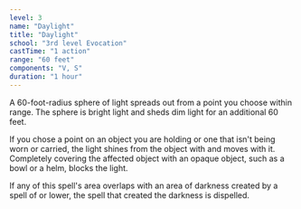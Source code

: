```yaml
---
level: 3
name: "Daylight"
title: "Daylight"
school: "3rd level Evocation"
castTime: "1 action"
range: "60 feet"
components: "V, S"
duration: "1 hour"
---
```


A 60-foot-radius sphere of light spreads out from a point you choose within range. The sphere is bright light and sheds dim light for an additional 60 feet.

If you chose a point on an object you are holding or one that isn't being worn or carried, the light shines from the object with and moves with it. Completely covering the affected object with an opaque object, such as a bowl or a helm, blocks the light.

If any of this spell's area overlaps with an area of darkness created by a spell of or lower, the spell that created the darkness is dispelled.
